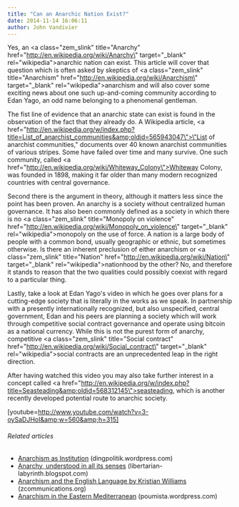 ```yaml
---
title: "Can an Anarchic Nation Exist?"
date: 2014-11-14 16:06:11
author: John Vandivier
---
```




Yes, an <a class=\"zem_slink\" title=\"Anarchy\" href=\"http://en.wikipedia.org/wiki/Anarchy\" target=\"_blank\" rel=\"wikipedia\">anarchic</a> nation can exist. This article will cover that question which is often asked by skeptics of <a class=\"zem_slink\" title=\"Anarchism\" href=\"http://en.wikipedia.org/wiki/Anarchism\" target=\"_blank\" rel=\"wikipedia\">anarchism</a> and will also cover some exciting news about one such up-and-coming community according to Edan Yago, an odd name belonging to a phenomenal gentleman.

The fist line of evidence that an anarchic state can exist is found in the observation of the fact that they already do. A Wikipedia article, <a href=\"http://en.wikipedia.org/w/index.php?title=List_of_anarchist_communities&amp;oldid=565943047\">\"List of anarchist communities,\"</a> documents over 40 known anarchist communities of various stripes. Some have failed over time and many survive. One such community, called <a href=\"http://en.wikipedia.org/wiki/Whiteway_Colony\">Whiteway Colony</a>, was founded in 1898, making it far older than many modern recognized countries with central governance.

Second there is the argument in theory, although it matters less since the point has been proven. An anarchy is a society without centralized human governance. It has also been commonly defined as a society in which there is no <a class=\"zem_slink\" title=\"Monopoly on violence\" href=\"http://en.wikipedia.org/wiki/Monopoly_on_violence\" target=\"_blank\" rel=\"wikipedia\">monopoly on the use of force</a>. A nation is a large body of people with a common bond, usually geographic or ethnic, but sometimes otherwise. Is there an inherent preclusion of either anarchism or <a class=\"zem_slink\" title=\"Nation\" href=\"http://en.wikipedia.org/wiki/Nation\" target=\"_blank\" rel=\"wikipedia\">nationhood</a> by the other? No, and therefore it stands to reason that the two qualities could possibly coexist with regard to a particular thing.

Lastly, take a look at Edan Yago's video in which he goes over plans for a cutting-edge society that is literally in the works as we speak. In partnership with a presently internationally recognized, but also unspecified, central government, Edan and his peers are planning a society which will work through competitive social contract governance and operate using bitcoin as a national currency. While this is not the purest form of anarchy, competitive <a class=\"zem_slink\" title=\"Social contract\" href=\"http://en.wikipedia.org/wiki/Social_contract\" target=\"_blank\" rel=\"wikipedia\">social contracts</a> are an unprecedented leap in the right direction.

After having watched this video you may also take further interest in a concept called <a href=\"http://en.wikipedia.org/w/index.php?title=Seasteading&amp;oldid=568312145\">seasteading</a>, which is another recently developed potential route to anarchic society.

[youtube=http://www.youtube.com/watch?v=3-oySaDJHoI&amp;w=560&amp;h=315]
<h6 class=\"zemanta-related-title\" style=\"font-size:1em;\">Related articles</h6>
<ul class=\"zemanta-article-ul\">
	<li class=\"zemanta-article-ul-li\"><a href=\"http://dingpolitik.wordpress.com/2013/08/06/anarchism-as-institution/\" target=\"_blank\">Anarchism as Institution</a> (dingpolitik.wordpress.com)</li>
	<li class=\"zemanta-article-ul-li\"><a href=\"http://libertarian-labyrinth.blogspot.com/2013/06/anarchy-understood-in-all-its-senses.html\" target=\"_blank\">Anarchy, understood in all its senses</a> (libertarian-labyrinth.blogspot.com)</li>
	<li class=\"zemanta-article-ul-li\"><a href=\"http://www.zcommunications.org/anarchism-and-the-english-language-by-kristian-williams\" target=\"_blank\">Anarchism and the English Language by Kristian Williams</a> (zcommunications.org)</li>
	<li class=\"zemanta-article-ul-li\"><a href=\"http://poumista.wordpress.com/2013/08/04/anarchism-in-the-eastern-mediterranean/\" target=\"_blank\">Anarchism in the Eastern Mediterranean</a> (poumista.wordpress.com)</li>
</ul>